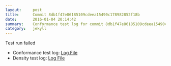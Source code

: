 ```yaml
---
layout:     post
title:      Commit 8db1f47e86185109cdeea15490c178982852f18b
date:       2016-01-04 20:14:42
summary:    Conformance test log for commit 8db1f47e86185109cdeea15490c178982852f18b.
category:   jekyll
---
```


Test run failed

- Conformance test log: [Log File](http://s3-us-west-2.amazonaws.com/kraken-e2e-logs/conformance/kraken_8db1f47e86185109cdeea15490c178982852f18b_conformance.log)
- Density test log: [Log File](http://s3-us-west-2.amazonaws.com/kraken-e2e-logs/conformance/kraken_8db1f47e86185109cdeea15490c178982852f18b_density.log)
